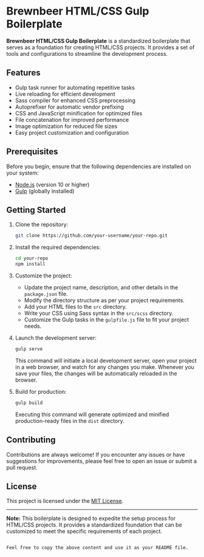 # Brewnbeer HTML/CSS Gulp Boilerplate

**Brewnbeer HTML/CSS Gulp Boilerplate** is a standardized boilerplate that serves as a foundation for creating HTML/CSS projects. It provides a set of tools and configurations to streamline the development process.

## Features

- Gulp task runner for automating repetitive tasks
- Live reloading for efficient development
- Sass compiler for enhanced CSS preprocessing
- Autoprefixer for automatic vendor prefixing
- CSS and JavaScript minification for optimized files
- File concatenation for improved performance
- Image optimization for reduced file sizes
- Easy project customization and configuration

## Prerequisites

Before you begin, ensure that the following dependencies are installed on your system:

- [Node.js](https://nodejs.org) (version 10 or higher)
- [Gulp](https://gulpjs.com) (globally installed)

## Getting Started

1. Clone the repository:

   ```bash
   git clone https://github.com/your-username/your-repo.git
   ```

2. Install the required dependencies:

   ```bash
   cd your-repo
   npm install
   ```

3. Customize the project:

   - Update the project name, description, and other details in the `package.json` file.
   - Modify the directory structure as per your project requirements.
   - Add your HTML files to the `src` directory.
   - Write your CSS using Sass syntax in the `src/scss` directory.
   - Customize the Gulp tasks in the `gulpfile.js` file to fit your project needs.

4. Launch the development server:

   ```bash
   gulp serve
   ```

   This command will initiate a local development server, open your project in a web browser, and watch for any changes you make. Whenever you save your files, the changes will be automatically reloaded in the browser.

5. Build for production:

   ```bash
   gulp build
   ```

   Executing this command will generate optimized and minified production-ready files in the `dist` directory.

## Contributing

Contributions are always welcome! If you encounter any issues or have suggestions for improvements, please feel free to open an issue or submit a pull request.

## License

This project is licensed under the [MIT License](LICENSE).

---

**Note:** This boilerplate is designed to expedite the setup process for HTML/CSS projects. It provides a standardized foundation that can be customized to meet the specific requirements of each project.
```

Feel free to copy the above content and use it as your README file.
